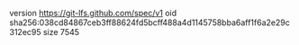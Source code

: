 version https://git-lfs.github.com/spec/v1
oid sha256:038cd84867ceb3ff88624fd5bcff488a4d1145758bba6aff1f6a2e29c312ec95
size 7545
